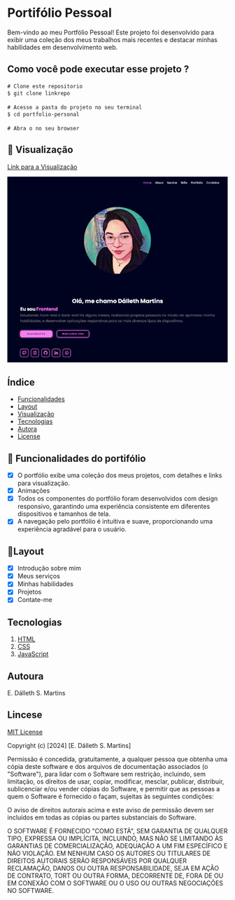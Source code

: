 # Portifólio Pessoal

Bem-vindo ao meu Portfólio Pessoal! Este projeto foi desenvolvido para exibir uma coleção dos meus trabalhos mais recentes e destacar minhas habilidades em desenvolvimento web.

## Como você pode executar esse projeto ?
 
 ```
 # Clone este repositorio
 $ git clone linkrepo

 # Acesse a pasta do projeto no seu terminal
 $ cd portfolio-personal
 
 # Abra o no seu browser
 ```

## 👀 Visualização

[Link para a Visualização](https://dalleth-martinss.github.io/personal-portfolio)

![MeuPortfolio](./assets/img-readme.png)

## Índice

- <a href="#funcionalidades"> Funcionalidades </a>
- <a href="#layout">Layout</a>
- <a href="#visualização">Visualização</a>
- <a href="#tecnologias">Tecnologias</a>
- <a href="#autora"> Autora</a>
- <a href="#license"> License</a>

## 📲 Funcionalidades do portifólio

- [x] O portfólio exibe uma coleção dos meus projetos, com detalhes e links para visualização.
- [x] Animações
- [x] Todos os componentes do portfólio foram desenvolvidos com design responsivo, garantindo uma experiência consistente em diferentes dispositivos e tamanhos de tela.
- [x] A navegação pelo portfólio é intuitiva e suave, proporcionando uma experiência agradável para o usuário.

## 📑Layout

- [x] Introdução sobre mim
- [x] Meus serviços
- [x] Minhas habilidades
- [x] Projetos
- [x] Contate-me

## Tecnologias

 1. [HTML](https://developer.mozilla.org/pt-BR/docs/Web/HTML)
 2. [CSS](https://developer.mozilla.org/pt-BR/docs/Web/CSS)
 3. [JavaScript](https://javascript.info/)

## Autoura 
E. Dálleth S. Martins

## Lincese 
[MIT License](https://opensource.org/licenses/MIT)

Copyright (c) [2024] [E. Dálleth S. Martins]

Permissão é concedida, gratuitamente, a qualquer pessoa que obtenha uma cópia deste software e dos arquivos de documentação associados (o "Software"), para lidar com o Software sem restrição, incluindo, sem limitação, os direitos de usar, copiar, modificar, mesclar, publicar, distribuir, sublicenciar e/ou vender cópias do Software, e permitir que as pessoas a quem o Software é fornecido o façam, sujeitas às seguintes condições:

O aviso de direitos autorais acima e este aviso de permissão devem ser incluídos em todas as cópias ou partes substanciais do Software.

O SOFTWARE É FORNECIDO "COMO ESTÁ", SEM GARANTIA DE QUALQUER TIPO, EXPRESSA OU IMPLÍCITA, INCLUINDO, MAS NÃO SE LIMITANDO ÀS GARANTIAS DE COMERCIALIZAÇÃO, ADEQUAÇÃO A UM FIM ESPECÍFICO E NÃO VIOLAÇÃO. EM NENHUM CASO OS AUTORES OU TITULARES DE DIREITOS AUTORAIS SERÃO RESPONSÁVEIS POR QUALQUER RECLAMAÇÃO, DANOS OU OUTRA RESPONSABILIDADE, SEJA EM AÇÃO DE CONTRATO, TORT OU OUTRA FORMA, DECORRENTE DE, FORA DE OU EM CONEXÃO COM O SOFTWARE OU O USO OU OUTRAS NEGOCIAÇÕES NO SOFTWARE.





